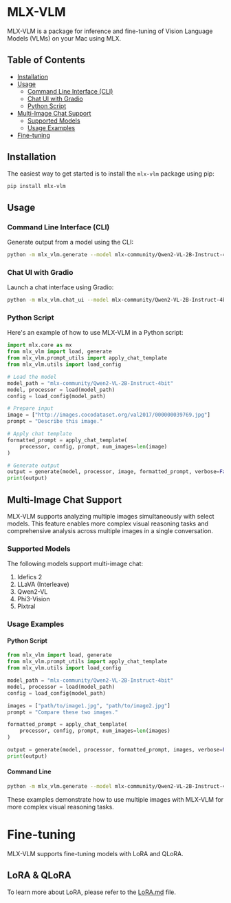 # MLX-VLM

MLX-VLM is a package for inference and fine-tuning of Vision Language Models (VLMs) on your Mac using MLX.

## Table of Contents
- [Installation](#installation)
- [Usage](#usage)
  - [Command Line Interface (CLI)](#command-line-interface-cli)
  - [Chat UI with Gradio](#chat-ui-with-gradio)
  - [Python Script](#python-script)
- [Multi-Image Chat Support](#multi-image-chat-support)
  - [Supported Models](#supported-models)
  - [Usage Examples](#usage-examples)
- [Fine-tuning](#fine-tuning)

## Installation

The easiest way to get started is to install the `mlx-vlm` package using pip:

```sh
pip install mlx-vlm
```

## Usage

### Command Line Interface (CLI)

Generate output from a model using the CLI:

```sh
python -m mlx_vlm.generate --model mlx-community/Qwen2-VL-2B-Instruct-4bit --max-tokens 100 --temp 0.0 --image http://images.cocodataset.org/val2017/000000039769.jpg
```

### Chat UI with Gradio

Launch a chat interface using Gradio:

```sh
python -m mlx_vlm.chat_ui --model mlx-community/Qwen2-VL-2B-Instruct-4bit
```

### Python Script

Here's an example of how to use MLX-VLM in a Python script:

```python
import mlx.core as mx
from mlx_vlm import load, generate
from mlx_vlm.prompt_utils import apply_chat_template
from mlx_vlm.utils import load_config

# Load the model
model_path = "mlx-community/Qwen2-VL-2B-Instruct-4bit"
model, processor = load(model_path)
config = load_config(model_path)

# Prepare input
image = ["http://images.cocodataset.org/val2017/000000039769.jpg"]
prompt = "Describe this image."

# Apply chat template
formatted_prompt = apply_chat_template(
    processor, config, prompt, num_images=len(image)
)

# Generate output
output = generate(model, processor, image, formatted_prompt, verbose=False)
print(output)
```

## Multi-Image Chat Support

MLX-VLM supports analyzing multiple images simultaneously with select models. This feature enables more complex visual reasoning tasks and comprehensive analysis across multiple images in a single conversation.

### Supported Models

The following models support multi-image chat:

1. Idefics 2
2. LLaVA (Interleave)
3. Qwen2-VL
4. Phi3-Vision
5. Pixtral

### Usage Examples

#### Python Script

```python
from mlx_vlm import load, generate
from mlx_vlm.prompt_utils import apply_chat_template
from mlx_vlm.utils import load_config

model_path = "mlx-community/Qwen2-VL-2B-Instruct-4bit"
model, processor = load(model_path)
config = load_config(model_path)

images = ["path/to/image1.jpg", "path/to/image2.jpg"]
prompt = "Compare these two images."

formatted_prompt = apply_chat_template(
    processor, config, prompt, num_images=len(images)
)

output = generate(model, processor, formatted_prompt, images, verbose=False)
print(output)
```

#### Command Line

```sh
python -m mlx_vlm.generate --model mlx-community/Qwen2-VL-2B-Instruct-4bit --max-tokens 100 --prompt "Compare these images" --image path/to/image1.jpg path/to/image2.jpg
```

These examples demonstrate how to use multiple images with MLX-VLM for more complex visual reasoning tasks.

# Fine-tuning

MLX-VLM supports fine-tuning models with LoRA and QLoRA.

## LoRA & QLoRA

To learn more about LoRA, please refer to the [LoRA.md](./mlx_vlm/LORA.MD) file.
